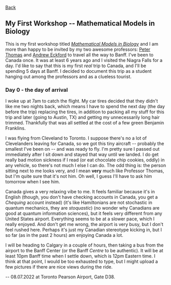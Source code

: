 [Back](./blog.md)

## My First Workshop -- Mathematical Models in Biology 

This is my first workshop titled [_Mathematical Models in Biology_](http://www.birs.ca/events/2022/5-day-workshops/22w5155) and I am more than happy to be invited by my two awesome professors: [Peter Thomas](https://case.edu/math/thomas/) and [Andrew Eckford](http://eckfordlab.org/index.php/Main_Page) to travel all the way to Banff. I've been to Canada once. It was at least 6 years ago and I visited the Niagra Falls for a day. I'd like to say that this is my first _real_ trip to Canada, and I'll be spending 5 days at Banff. I decided to document this trip as a student hanging out among the professors and as a clueless tourist. 

### Day 0 - the day of arrival 

I woke up at 7am to catch the flight. My car tires decided that they didn't like me two nights back, which means I have to spend the next day (the day before the trip) replacing the tires, in addition to packing all my stuff for this trip and later (going to Austin, TX) and getting my unnecessarily long hair trimmed. Thankfully that was all settled at the cost of a few green Benjamin Franklins. 

I was flying from Cleveland to Toronto. I suppose there's no a lot of Clevelanders leaving for Canada, so we got this tiny aircraft -- probably the smallest I've been on -- and was ready to fly. I'm pretty sure I passed out immediately after I sit down and stayed that way until we landed. I do get really bad motion sickness if I read (or eat chocolate chip cookies, oddly) in any vehicle, so there's not much I else I can do. The odd thing is: the person sitting next to me looks very, and I mean __very__ much like Professor Thomas, but I'm quite sure that it's not him. Oh well, I guess I'll have to ask him tomorrow when I see him. 

Canada gives a very relaxing vibe to me. It feels familiar because it's in English (though, you don't have checking accounts in Canada, you get a _Chequing_ account instead) (it's like Hamiltonians are not stochastic in quantum mechanics, they are _stoquastic_) (no wonder why Canadians are good at quantum information sciences), but it feels very different from any United States airport. Everything seems to be at a slower pace, which I really enjoyed. And don't get me wrong, the airport is very busy, but I don't feel rushed here. Perhaps it's just my Canadian stereotype kicking in, but I so far (as in the past 2 hours) am enjoying Canada a lot. 

I will be heading to Calgary in a couple of hours, then taking a bus from the airport to the Banff Center (or the Banff _Centre_ to be authentic). It will be at least 10pm Banff time when I settle down, which is 12pm Eastern time. I think at that point, I would be too exhausted to type, but I might upload a few pictures if there are nice views during the ride. 

-- 08.07.2022 at Toronto Pearson Airport, Gate D38. 
